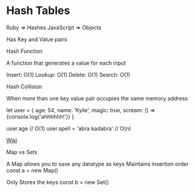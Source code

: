 # Hash Tables

Ruby => Hashes
JavaScript => Objects

Has Key and Value pairs

Hash Function 

A function that generates a value for each input

Insert:   O(1)
Lookup:   O(1)
Delete:   O(1)
Search:   O(1)

Hash Collision

When more than one key value pair occupies the same memory address

let user = {
  age: 54,
  name: 'Kyile',
  magic: true,
  scream: () => {console.log('ahhhhhh!')}
}

user.age // O(1)
user.spell = 'abra kadabra' // O(n)

[Wiki](https://en.wikipedia.org/wiki/Hash_table)

Map vs Sets

A Map allows you to save any datatype as keys
Maintains insertion order
const a = new Map()

Only Stores the keys
const b = new Set()
